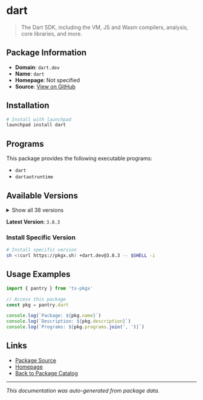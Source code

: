 # dart

> The Dart SDK, including the VM, JS and Wasm compilers, analysis, core libraries, and more.

## Package Information

- **Domain**: `dart.dev`
- **Name**: `dart`
- **Homepage**: Not specified
- **Source**: [View on GitHub](https://github.com/pkgxdev/pantry/tree/main/projects/dart.dev/package.yml)

## Installation

```bash
# Install with launchpad
launchpad install dart
```

## Programs

This package provides the following executable programs:

- `dart`
- `dartaotruntime`

## Available Versions

<details>
<summary>Show all 38 versions</summary>

- `3.8.3`, `3.8.2`, `3.8.1`, `3.8.0`, `3.7.3`
- `3.7.2`, `3.7.1`, `3.7.0`, `3.6.2`, `3.6.1`
- `3.6.0`, `3.5.4`, `3.5.3`, `3.5.2`, `3.5.1`
- `3.5.0`, `3.4.4`, `3.4.3`, `3.4.2`, `3.4.1`
- `3.4.0`, `3.3.4`, `3.3.3`, `3.3.2`, `3.3.1`
- `3.3.0`, `3.2.6`, `3.2.5`, `3.2.4`, `3.2.3`
- `3.2.2`, `3.2.1`, `3.2.0`, `3.1.5`, `3.1.4`
- `3.1.3`, `3.1.2`, `3.1.1`

</details>

**Latest Version**: `3.8.3`

### Install Specific Version

```bash
# Install specific version
sh <(curl https://pkgx.sh) +dart.dev@3.8.3 -- $SHELL -i
```

## Usage Examples

```typescript
import { pantry } from 'ts-pkgx'

// Access this package
const pkg = pantry.dart

console.log(`Package: ${pkg.name}`)
console.log(`Description: ${pkg.description}`)
console.log(`Programs: ${pkg.programs.join(', ')}`)
```

## Links

- [Package Source](https://github.com/pkgxdev/pantry/tree/main/projects/dart.dev/package.yml)
- [Homepage](#)
- [Back to Package Catalog](../../package-catalog.md)

---

*This documentation was auto-generated from package data.*

